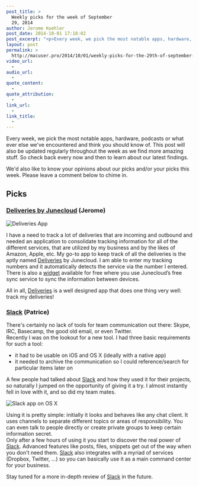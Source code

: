 ```yaml
---
post_title: >
  Weekly picks for the week of September
  29, 2014
author: Jerome Koehler
post_date: 2014-10-01 17:18:02
post_excerpt: "<p>Every week, we pick the most notable apps, hardware, podcasts or what ever else we've encountered and think you should know of. This post will also be updated regularly throughout the week as we find more amazing stuff. So check back every now and then to learn about our latest findings.</p><p>We'd also like to know your opinions about our picks and/or your picks this week. Please leave a comment below to chime in.</p><p>Our picks this week:</p><ul><li>Deliveries App</li><li>Slack</li></ul>"
layout: post
permalink: >
  http://macuser.pro/2014/10/01/weekly-picks-for-the-29th-of-september-2014/
video_url:
  - 
audio_url:
  - 
quote_content:
  - 
quote_attribution:
  - 
link_url:
  - 
link_title:
  - 
---
```


Every week, we pick the most notable apps, hardware, podcasts or what ever else we've encountered and think you should know of. This post will also be updated regularly throughout the week as we find more amazing stuff. So check back every now and then to learn about our latest findings.

We'd also like to know your opinions about our picks and/or your picks this week. Please leave a comment below to chime in.

## Picks
### [Deliveries by Junecloud](https://itunes.apple.com/us/app/delivery-status-touch-package/id290986013?mt=8&amp;uo=4&amp;at=1l3v3UY) (Jerome)

![Deliveries App][deliveries]

I have a need to track a lot of deliveries that are incoming and outbound and needed an application to consolidate tracking information for all of the different services, that are utilized by my business and by the likes of Amazon, Apple, etc.  My go-to app to keep track of all the deliveries is the aptly named [Deliveries](https://itunes.apple.com/us/app/delivery-status-touch-package/id290986013?mt=8&amp;uo=4&amp;at=1l3v3UY) by Junecloud.  I am able to enter my tracking numbers and it automatically detects the service via the number I entered.  There is also a [widget](http://junecloud.com/software/mac/delivery-status.html) available for free where you use Junecloud’s free sync service to sync the information between devices.  

All in all, [Deliveries](https://itunes.apple.com/us/app/delivery-status-touch-package/id290986013?mt=8&amp;uo=4&amp;at=1l3v3UY) is a well designed app that does one thing very well:  track my deliveries!


### [Slack](https://slack.com/r/02m97853-02mmb41t) (Patrice)

There's certainly no lack of tools for team communication out there: Skype, IRC, Basecamp, the good old email, or even Twitter.   
Recently I was on the lookout for a new tool. I had three basic requirements for such a tool:

- it had to be usable on iOS and OS X (ideally with a native app)
- it needed to archive the communication so I could reference/search for particular items later on



A few people had talked about [Slack](https://slack.com/r/02m97853-02mmb41t) and how they used it for their projects, so naturally I jumped on the opportunity of giving it a try. I almost instantly fell in love with it, and so did my team mates.

![Slack app on OS X][slack]

Using it is pretty simple: initially it looks and behaves like any chat client. It uses channels to separate different topics or areas of responsibility. You can even talk to people directly or create private groups to keep certain information secret.  
Only after a few hours of using it you start to discover the real power of [Slack](https://slack.com/r/02m97853-02mmb41t). Advanced features like posts, files, snippets get out of the way when you don't need them. [Slack](https://slack.com/r/02m97853-02mmb41t) also integrates with a myriad of services (Dropbox, Twitter, ...) so you can basically use it as a main command center for your business. 

Stay tuned for a more in-depth review of [Slack](https://slack.com/r/02m97853-02mmb41t) in the future.

[slack]: /wp-content/uploads/2014/10/slack_example.png
[deliveries]: /wp-content/uploads/2014/10/deliveries_ipad.jpeg
